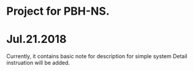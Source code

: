 
# Project for PBH-NS.
# Jul.21.2018

Currently, it contains basic note for description for simple system
Detail instruation will be added. 

